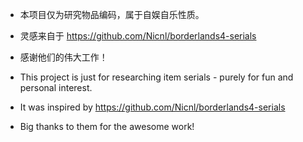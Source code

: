 - 本项目仅为研究物品编码，属于自娱自乐性质。
- 灵感来自于 https://github.com/Nicnl/borderlands4-serials
- 感谢他们的伟大工作！

- This project is just for researching item serials - purely for fun and personal interest. 
- It was inspired by https://github.com/Nicnl/borderlands4-serials
- Big thanks to them for the awesome work!
